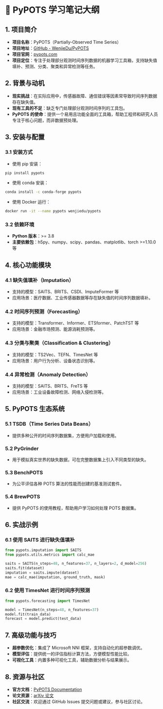 
# 📘 PyPOTS 学习笔记大纲

## 1. 项目简介

- **项目名称**：PyPOTS（Partially-Observed Time Series）
- **项目地址**：[GitHub - WenjieDu/PyPOTS](https://github.com/WenjieDu/PyPOTS)
- **项目官网**：[pypots.com](https://pypots.com/)
- **项目定位**：专注于处理部分观测时间序列数据的机器学习工具箱，支持缺失值填补、预测、分类、聚类和异常检测等任务。

## 2. 背景与动机

- **现实挑战**：在实际应用中，传感器故障、通信错误等因素常导致时间序列数据存在缺失值。
- **现有工具的不足**：缺乏专门处理部分观测时间序列的工具包。
- **PyPOTS 的使命**：提供一个易用且功能全面的工具箱，帮助工程师和研究人员专注于核心问题，而非数据预处理。

## 3. 安装与配置

### 3.1 安装方式

- 使用 pip 安装：
```bash
pip install pypots
```

- 使用 conda 安装：
```bash
conda install -c conda-forge pypots
```

- 使用 Docker 运行：
```bash
docker run -it --name pypots wenjiedu/pypots
```

### 3.2 依赖环境

- **Python 版本**：>= 3.8
- **主要依赖包**：h5py、numpy、scipy、pandas、matplotlib、torch >=1.10.0 等

## 4. 核心功能模块

### 4.1 缺失值填补（Imputation）

- 支持的模型：SAITS、BRITS、CSDI、ImputeFormer 等
- 应用场景：医疗数据、工业传感器数据等存在缺失值的时间序列数据填补。

### 4.2 时间序列预测（Forecasting）

- 支持的模型：Transformer、Informer、ETSformer、PatchTST 等
- 应用场景：金融市场预测、能源消耗预测等。

### 4.3 分类与聚类（Classification & Clustering）

- 支持的模型：TS2Vec、TEFN、TimesNet 等
- 应用场景：用户行为分析、设备状态识别等。

### 4.4 异常检测（Anomaly Detection）

- 支持的模型：SAITS、BRITS、FreTS 等
- 应用场景：工业设备故障检测、网络入侵检测等。

## 5. PyPOTS 生态系统

### 5.1 TSDB（Time Series Data Beans）

- 提供多种公开的时间序列数据集，方便用户加载和使用。

### 5.2 PyGrinder

- 用于模拟真实世界的缺失数据，可在完整数据集上引入不同类型的缺失。

### 5.3 BenchPOTS

- 为公平评估各种 POTS 算法的性能而创建的基准测试套件。

### 5.4 BrewPOTS

- 提供 PyPOTS 的使用教程，帮助用户学习如何处理 POTS 数据集。

## 6. 实战示例

### 6.1 使用 SAITS 进行缺失值填补

```python
from pypots.imputation import SAITS
from pypots.utils.metrics import calc_mae

saits = SAITS(n_steps=48, n_features=37, n_layers=2, d_model=256)
saits.fit(dataset)
imputation = saits.impute(dataset)
mae = calc_mae(imputation, ground_truth, mask)
```

### 6.2 使用 TimesNet 进行时间序列预测

```python
from pypots.forecasting import TimesNet

model = TimesNet(n_steps=48, n_features=37)
model.fit(train_data)
forecast = model.predict(test_data)
```

## 7. 高级功能与技巧

- **超参数优化**：集成了 Microsoft NNI 框架，支持自动化的超参数调优。
- **模型评估**：提供统一的评估指标计算方法，方便模型性能比较。
- **可视化工具**：内置多种可视化工具，辅助数据分析与结果展示。

## 8. 资源与社区

- **官方文档**：[PyPOTS Documentation](https://docs.pypots.com/)
- **论文资源**：[arXiv 论文](https://arxiv.org/abs/2305.18811)
- **社区交流**：欢迎通过 GitHub Issues 提交问题或建议，参与社区讨论。
